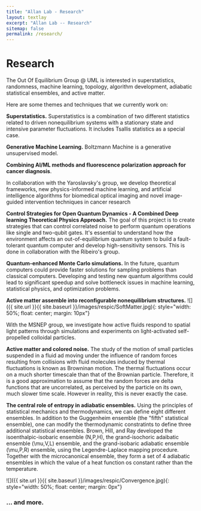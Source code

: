 ```yaml
---
title: "Allan Lab - Research"
layout: textlay
excerpt: "Allan Lab -- Research"
sitemap: false
permalink: /research/
---
```


# Research

The Out Of Equilibrium Group @ UML is interested in superstatistics, randomness, machine learning, topology, algorithm development, adiabatic statistical ensembles, and active matter.

Here are some themes and techniques that we currently work on:

**Superstatistics.** Superstatistics is a combination of two different statistics related to driven nonequilibrium systems with a stationary state and intensive parameter fluctuations. It includes Tsallis statistics as a special case.


**Generative Machine Learning.** Boltzmann Machine is a generative unsupervised model.

**Combining AI/ML methods and fluorescence polarization approach for cancer diagnosis**.
<!--![]({{ site.url }}{{ site.baseurl }}/images/respic/SmartTip.png){: style="width: 250px; float: left; margin: 0px  10px"}-->
In collaboration with the Yaroslavsky's group, we develop theoretical frameworks, new physics-informed machine learning, and artificial intelligence algorithms for biomedical optical imaging and novel image-guided intervention techniques in cancer research

**Control Strategies for Open Quantum Dynamics - A Combined Deep learning Theoretical Physics Approach.** The goal of this project is to create strategies that can control correlated noise to perform quantum operations like single and two-qubit gates. It's essential to understand how the environment affects an out-of-equilibrium quantum system to build a fault-tolerant quantum computer and develop high-sensitivity sensors. This is done in collaboration with the Ribeiro's group.

**Quantum-enhanced Monte Carlo simulations.**  <!--![]({{ site.url }}{{ site.baseurl }}/images/respic/STMHead.png){: style="width: 250px; float: right; margin: 0px 10px"}-->
In the future, quantum computers could provide faster solutions for sampling problems than classical computers. Developing and testing new quantum algorithms could lead to significant speedup and solve bottleneck issues in machine learning, statistical physics, and optimization problems.

**Active matter assemble into reconfigurable nonequilibrium structures.** ![]({{ site.url }}{{ site.baseurl }}/images/respic/SoftMatter.jpg){: style="width: 50%; float: center; margin: 10px"}

With the MSNEP group, we investigate how active fluids respond to spatial light patterns through simulations and experiments on light-activated self-propelled colloidal particles.

**Active matter and colored noise.**
The study of the motion of small particles suspended in a fluid ad moving under the influence of random forces resulting from collisions with fluid molecules induced by thermal fluctuations is known as Browninan motion. The thermal fluctuations occur on a much shorter timescale than that of the Brownian particle. Therefore, it is a good approximation to assume that the random forces are delta functions that are uncorrelated, as perceived by the particle on its own, much slower time scale. However in reality, this is never exactly the case.

**The central role of entropy in adiabatic ensembles.**
Using the principles of statistical mechanics and thermodynamics, we can define eight different ensembles. In addition to the Guggenheim ensemble (the "fifth" statistical ensemble), one can modify the thermodynamic constratints to define three additional statistical ensembles. Brown, Hill, and Ray developed the isoenthalpic-isobaric ensemble (N,P,H), the grand-isochoric adaibatic ensemble (\mu,V,L) ensemble, and the grand-isobaric adiabatic ensemble (\mu,P,R) ensemble, using the Legendre-Laplace mapping procedure. Together with the microcanonical ensemble, they form a set of 4 adiabatic ensembles in which the value of a heat function os constant rather than the temperature.

![]({{ site.url }}{{ site.baseurl }}/images/respic/Convergence.jpg){: style="width: 50%; float: center; margin: 0px"}

### ... and more.
